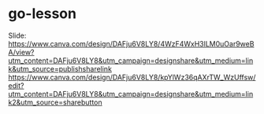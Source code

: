 # go-lesson

Slide: https://www.canva.com/design/DAFju6V8LY8/4WzF4WxH3lLM0uOar9weBA/view?utm_content=DAFju6V8LY8&utm_campaign=designshare&utm_medium=link&utm_source=publishsharelink
https://www.canva.com/design/DAFju6V8LY8/kpYlWz36qAXrTW_WzUffsw/edit?utm_content=DAFju6V8LY8&utm_campaign=designshare&utm_medium=link2&utm_source=sharebutton